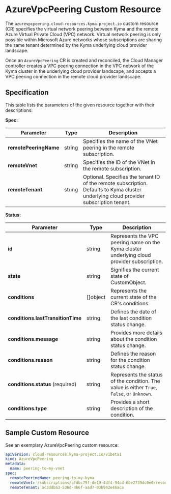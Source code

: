 # AzureVpcPeering Custom Resource

The `azurevpcpeering.cloud-resources.kyma-project.io` custom resource (CR) specifies the virtual network peering between Kyma and the remote Azure Virtual Private Cloud (VPC) network. Virtual network peering is only possible within Microsoft Azure networks whose subscriptions are sharing the same tenant determined by the Kyma underlying cloud provider landscape.

Once an `AzureVpcPeering` CR is created and reconciled, the Cloud Manager controller creates a VPC peering connection in the VPC network of the Kyma cluster in the underlying cloud provider landscape, and accepts a VPC peering connection in the remote cloud provider landscape.

## Specification

This table lists the parameters of the given resource together with their descriptions:

**Spec:**

| Parameter             | Type    | Description                                                                                                                           |
|-----------------------|---------|---------------------------------------------------------------------------------------------------------------------------------------|
| **remotePeeringName** | string  | Specifies the name of the VNet peering in the remote subscription.                                                                    |
| **remoteVnet**        | string  | Specifies the ID of the VNet in the remote subscription.                                                                              |
| **remoteTenant**      | string  | Optional. Specifies the tenant ID of the remote subscription. Defaults to Kyma cluster underlying cloud provider subscription tenant. |

**Status:**

| Parameter                         | Type       | Description                                                                                 |
|-----------------------------------|------------|---------------------------------------------------------------------------------------------|
| **id**                            | string     | Represents the VPC peering name on the Kyma cluster underlying cloud provider subscription. |
| **state**                         | string     | Signifies the current state of CustomObject.                                                |
| **conditions**                    | \[\]object | Represents the current state of the CR's conditions.                                        |
| **conditions.lastTransitionTime** | string     | Defines the date of the last condition status change.                                       |
| **conditions.message**            | string     | Provides more details about the condition status change.                                    |
| **conditions.reason**             | string     | Defines the reason for the condition status change.                                         |
| **conditions.status** (required)  | string     | Represents the status of the condition. The value is either `True`, `False`, or `Unknown`.  |
| **conditions.type**               | string     | Provides a short description of the condition.                                              |

## Sample Custom Resource

See an exemplary AzureVpcPeering custom resource:

```yaml
apiVersion: cloud-resources.kyma-project.io/v1beta1
kind: AzureVpcPeering
metadata:
  name: peering-to-my-vnet
spec:
  remotePeeringName: peering-to-my-kyma
  remoteVnet: /subscriptions/afdbc79f-de19-4df4-94cd-6be2739dc0e0/resourceGroups/MyResourceGroup/providers/Microsoft.Network/virtualNetworks/MyVnet
  remoteTenant: ac3ddba3-536d-4b6f-aad7-03b942e46aca
```
